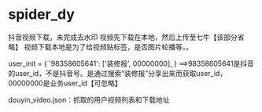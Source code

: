 # spider_dy
抖音视频下载，未完成去水印
视频先下载在本地，然后上传至七牛【该部分省略】
视频下载本地是为了给视频贴标签，是否图片轮播等。。


user_init = {
    '98358605641': ['装修报', 00000000],
}
==>98358605641是抖音的user_id，不是抖音号。是通过搜索“装修报”分享出来而获取user_id， 00000000是业务user_id【可忽略】


douyin_video.json：抓取的用户视频列表和下载地址

